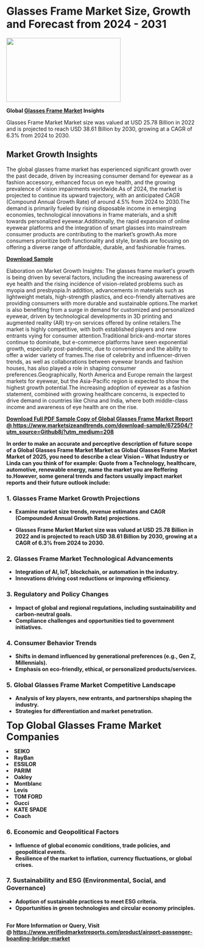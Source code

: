 <H1>Glasses Frame Market Size, Growth and Forecast from 2024 - 2031</H1><img class="aligncenter size-medium wp-image-584254" src="https://thirdeyenews.in/wp-content/uploads/2024/09/Global-Market-Research-300x168.jpeg" alt="" width="300" height="168" /><p><strong>Global&nbsp;<a href="https://www.marketsizeandtrends.com/download-sample/672504/?utm_source=Github8j?utm_medium=208">Glasses Frame Market</a> Insights</strong></p><p>Glasses Frame Market Market size was valued at USD 25.78 Billion in 2022 and is projected to reach USD 38.61 Billion by 2030, growing at a CAGR of 6.3% from 2024 to 2030.</p><p><h2>Market Growth Insights</h2> <p>The global glasses frame market has experienced significant growth over the past decade, driven by increasing consumer demand for eyewear as a fashion accessory, enhanced focus on eye health, and the growing prevalence of vision impairments worldwide.As of 2024, the market is projected to continue its upward trajectory, with an anticipated CAGR (Compound Annual Growth Rate) of around 4.5% from 2024 to 2030.The demand is primarily fueled by rising disposable income in emerging economies, technological innovations in frame materials, and a shift towards personalized eyewear.Additionally, the rapid expansion of online eyewear platforms and the integration of smart glasses into mainstream consumer products are contributing to the market’s growth.As more consumers prioritize both functionality and style, brands are focusing on offering a diverse range of affordable, durable, and fashionable frames.</p> <p><strong><a href="#">Download Sample</a></strong></p> <p>Elaboration on Market Growth Insights: The glasses frame market's growth is being driven by several factors, including the increasing awareness of eye health and the rising incidence of vision-related problems such as myopia and presbyopia.In addition, advancements in materials such as lightweight metals, high-strength plastics, and eco-friendly alternatives are providing consumers with more durable and sustainable options.The market is also benefiting from a surge in demand for customized and personalized eyewear, driven by technological developments in 3D printing and augmented reality (AR) try-on services offered by online retailers.The market is highly competitive, with both established players and new entrants vying for consumer attention.Traditional brick-and-mortar stores continue to dominate, but e-commerce platforms have seen exponential growth, especially post-pandemic, due to convenience and the ability to offer a wider variety of frames.The rise of celebrity and influencer-driven trends, as well as collaborations between eyewear brands and fashion houses, has also played a role in shaping consumer preferences.Geographically, North America and Europe remain the largest markets for eyewear, but the Asia-Pacific region is expected to show the highest growth potential.The increasing adoption of eyewear as a fashion statement, combined with growing healthcare concerns, is expected to drive demand in countries like China and India, where both middle-class income and awareness of eye health are on the rise.</p> <p><strong><a href="#"></p><p><span class=""><strong>Download Full PDF Sample Copy of Global Glasses Frame Market Report</strong> @ <a href="https://www.marketsizeandtrends.com/download-sample/672504/?utm_source=Github8j?utm_medium=208" target="_blank">https://www.marketsizeandtrends.com/download-sample/672504/?utm_source=Github8j?utm_medium=208</a></span></p><p>In order to make an accurate and perceptive description of future scope of a Global&nbsp;Glasses Frame Market Market as Global&nbsp;Glasses Frame Market Market of 2025, you need to describe a clear Vision &ndash; What Industry or Linda can you think of for example: Quote from a Technology, healthcare, automotive, renewable energy, name the market you are Reffering to.However, some general trends and factors usually impact market reports and their future outlook include:</p><h3>1.&nbsp;<strong>Glasses Frame Market Growth Projections</strong></h3><ul><li>Examine market size trends, revenue estimates and CAGR (Compounded Annual Growth Rate) projections.</li><li><p>Glasses Frame Market Market size was valued at USD 25.78 Billion in 2022 and is projected to reach USD 38.61 Billion by 2030, growing at a CAGR of 6.3% from 2024 to 2030.</p></li></ul><h3>2.&nbsp;<strong>Glasses Frame Market Technological Advancements</strong></h3><ul><li>Integration of AI, IoT, blockchain, or automation in the industry.</li><li>Innovations driving cost reductions or improving efficiency.</li></ul><h3>3.&nbsp;<strong>Regulatory and Policy Changes</strong></h3><ul><li>Impact of global and regional regulations, including sustainability and carbon-neutral goals.</li><li>Compliance challenges and opportunities tied to government initiatives.</li></ul><h3>4.&nbsp;<strong>Consumer Behavior Trends</strong></h3><ul><li>Shifts in demand influenced by generational preferences (e.g., Gen Z, Millennials).</li><li>Emphasis on eco-friendly, ethical, or personalized products/services.</li></ul><h3>5.&nbsp;<strong>Global Glasses Frame Market Competitive Landscape</strong></h3><ul><li>Analysis of key players, new entrants, and partnerships shaping the industry.</li><li>Strategies for differentiation and market penetration.</li></ul><p data-pm-slice="1 1 []"><span style="color: inherit; font-family: inherit; font-size: 25px;">Top Global Glasses Frame Market Companies</span></p><div class="" data-test-id=""><p><li>SEIKO</li><li> RayBan</li><li> ESSILOR</li><li> PARIM</li><li> Oakley</li><li> Montblanc</li><li> Levis</li><li> TOM FORD</li><li> Gucci</li><li> KATE SPADE</li><li> Coach</li></p></div><h3>6.&nbsp;<strong>Economic and Geopolitical Factors</strong></h3><ul><li>Influence of global economic conditions, trade policies, and geopolitical events.</li><li>Resilience of the market to inflation, currency fluctuations, or global crises.</li></ul><h3>7.&nbsp;<strong>Sustainability and ESG (Environmental, Social, and Governance)</strong></h3><ul><li>Adoption of sustainable practices to meet ESG criteria.</li><li>Opportunities in green technologies and circular economy principles.</li></ul><h2><strong style="font-size: 14px;">For More Information or Query, Visit @&nbsp;</strong><a style="background-color: #ffffff; font-size: 14px;" href="https://www.marketsizeandtrends.com/report/glasses-frame-market/" target="_blank">https://www.verifiedmarketreports.com/product/airport-passenger-boarding-bridge-market</a></h2>